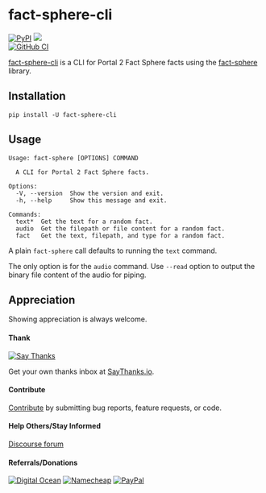 # fact-sphere-cli

[![PyPI](https://img.shields.io/pypi/v/fact-sphere-cli.svg?label=PyPI)](https://pypi.org/project/fact-sphere-cli/)
![](https://img.shields.io/badge/Python-3.6%2B-blue.svg)  
[![GitHub CI](https://img.shields.io/github/workflow/status/thebigmunch/fact-sphere-cli/CI?label=GitHub%20CI)](https://github.com/thebigmunch/fact-sphere-cli/actions?query=workflow%3ACI)  

[fact-sphere-cli](https://github.com/thebigmunch/fact-sphere-cli) is a CLI for Portal 2 Fact Sphere facts using the
[fact-sphere](https://github.com/thebigmunch/fact-sphere) library.


## Installation

``pip install -U fact-sphere-cli``


## Usage

```
Usage: fact-sphere [OPTIONS] COMMAND

  A CLI for Portal 2 Fact Sphere facts.

Options:
  -V, --version  Show the version and exit.
  -h, --help     Show this message and exit.

Commands:
  text*  Get the text for a random fact.
  audio  Get the filepath or file content for a random fact.
  fact   Get the text, filepath, and type for a random fact.
```

A plain ``fact-sphere`` call defaults to running the ``text`` command.

The only option is for the ``audio`` command. Use ``--read`` option
to output the binary file content of the audio for piping.


## Appreciation

Showing appreciation is always welcome.

#### Thank

[![Say Thanks](https://img.shields.io/badge/thank-thebigmunch-blue.svg?style=flat-square)](https://saythanks.io/to/thebigmunch)

Get your own thanks inbox at [SayThanks.io](https://saythanks.io/).

#### Contribute

[Contribute](https://github.com/thebigmunch/fact-sphere-cli/blob/master/.github/CONTRIBUTING.md) by submitting bug reports, feature requests, or code.

#### Help Others/Stay Informed

[Discourse forum](https://forum.thebigmunch.me/)

#### Referrals/Donations

[![Digital Ocean](https://img.shields.io/badge/Digital_Ocean-referral-orange.svg?style=flat-square)](https://bit.ly/DigitalOcean-tbm-referral) [![Namecheap](https://img.shields.io/badge/Namecheap-referral-orange.svg?style=flat-square)](http://bit.ly/Namecheap-tbm-referral) [![PayPal](https://img.shields.io/badge/PayPal-donate-brightgreen.svg?style=flat-square)](https://bit.ly/PayPal-thebigmunch)

